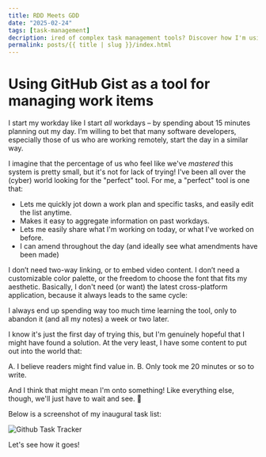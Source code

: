 ```yaml
---
title: RDD Meets GDD
date: "2025-02-24"
tags: [task-management]
decription: ired of complex task management tools? Discover how I'm using GitHub Gists to simplify my workday and stay organized.
permalink: posts/{{ title | slug }}/index.html
---
```


# Using GitHub Gist as a tool for managing work items

I start my workday like I start _all_ workdays – by spending about 15 minutes planning out my day. I’m willing to bet that many software developers, especially those of us who are working remotely, start the day in a similar way.

I imagine that the percentage of us who feel like we've _mastered_ this system is pretty small, but it's not for lack of trying! I've been all over the (cyber) world looking for the "perfect" tool. For me, a "perfect" tool is one that:

- Lets me quickly jot down a work plan and specific tasks, and easily edit the list anytime.
- Makes it easy to aggregate information on past workdays.
- Lets me easily share what I'm working on today, or what I've worked on before.
- I can amend throughout the day (and ideally see what amendments have been made)

I don’t need two-way linking, or to embed video content. I don’t need a customizable color palette, or the freedom to choose the font that fits my aesthetic. Basically, I don't need (or want) the latest cross-platform application, because it always leads to the same cycle:

I always end up spending way too much time learning the tool, only to abandon it (and all my notes) a week or two later.

I know it's just the first day of trying this, but I'm genuinely hopeful that I might have found a solution. At the very least, I have some content to put out into the world that:

A. I believe readers might find value in.
B. Only took me 20 minutes or so to write.

And I think that might mean I'm onto something! Like everything else, though, we'll just have to wait and see. 🙂

Below is a screenshot of my inaugural task list:

![Github Task Tracker](https://tinyurl.com/2y8cykwz)

Let's see how it goes!
